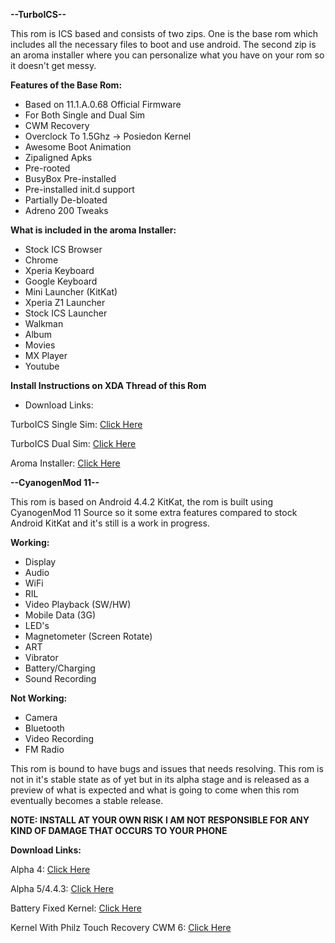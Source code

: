 **--TurboICS--**

This rom is ICS based and consists of two zips. One is the base rom which includes all the necessary files to boot and use android. The second zip is an aroma installer where you can personalize what you have on your rom so it doesn't get messy.

**Features of the Base Rom:**

- Based on 11.1.A.0.68 Official Firmware
- For Both Single and Dual Sim
- CWM Recovery
- Overclock To 1.5Ghz -> Posiedon Kernel
- Awesome Boot Animation
- Zipaligned Apks
- Pre-rooted
- BusyBox Pre-installed
- Pre-installed init.d support
- Partially De-bloated
- Adreno 200 Tweaks

**What is included in the aroma Installer:**

- Stock ICS Browser
- Chrome
- Xperia Keyboard
- Google Keyboard
- Mini Launcher (KitKat)
- Xperia Z1 Launcher
- Stock ICS Launcher
- Walkman
- Album
- Movies
- MX Player
- Youtube

**Install Instructions on XDA Thread of this Rom**

- Download Links:

TurboICS Single Sim: [Click Here](http://d-h.st/GiU)

TurboICS Dual Sim: [Click Here](http://d-h.st/QoK)

Aroma Installer: [Click Here](http://d-h.st/gXL)

**--CyanogenMod 11--**

This rom is based on Android 4.4.2 KitKat, the rom is built using CyanogenMod 11 Source so it some extra features compared to stock Android KitKat and it's still is a work in progress.

**Working:**

- Display
- Audio
- WiFi
- RIL
- Video Playback (SW/HW)
- Mobile Data (3G)
- LED's
- Magnetometer (Screen Rotate)
- ART
- Vibrator
- Battery/Charging
- Sound Recording

**Not Working:**

- Camera
- Bluetooth
- Video Recording
- FM Radio

This rom is bound to have bugs and issues that needs resolving. This rom is not in it's stable state as of yet but in its alpha stage and is released as a preview of what is expected and what is going to come when this rom eventually becomes a stable release.

**NOTE: INSTALL AT YOUR OWN RISK I AM NOT RESPONSIBLE FOR ANY KIND OF DAMAGE THAT OCCURS TO YOUR PHONE**

**Download Links:**

Alpha 4: [Click Here](https://mega.co.nz/#!d4l20Zba!xwRZ3twq58M5w8Jx6T8CzFQNUKDG_HngmEKM0UF48w0)

Alpha 5/4.4.3: [Click Here](https://mega.co.nz/#!1tNU1QqY!Vpe9USKkFTnIwex6_Gn-SYAAXbM2JnCUHbDDQ8lowwA)

Battery Fixed Kernel: [Click Here](https://mega.co.nz/#!BlcFkThD!Wqp0rbBP1JNW9FDFbZfqh0aEbGxtD5HGW0QE5coEiBg)

Kernel With Philz Touch Recovery CWM 6: [Click Here](https://mega.co.nz/#!5sNSiChJ!R0xpEANtkABrQiyRQNzD2q2CmxF3wO56CHW3oWRycGE)


